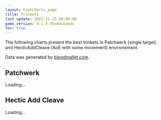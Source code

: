 ```yaml
---
layout: highcharts_page
title: Trinkets
last_update: 2021-11-15 09:00:00
game_version: 9.1.5 Shadowlands
toc: true
---
```


The following charts present the best trinkets in Patchwerk (single
target) and HecticAddCleave (AoE with some movement) environement.

Data was generated by [bloodmallet.com](https://bloodmallet.com).

## Patchwerk
<div id="bloodmallet_patchwerk" class="bloodmallet_chart" data-wow-class="shaman" data-wow-spec="elemental" data-font-color="#eee" data-background-color="#222" data-entries="15">Loading...</div>

## Hectic Add Cleave
<div id="bloodmallet_hecticaddcleave" class="bloodmallet_chart" data-wow-class="shaman" data-wow-spec="elemental" data-fight-style="hecticaddcleave" data-font-color="#eee" data-background-color="#222" data-entries="15">Loading...</div>
